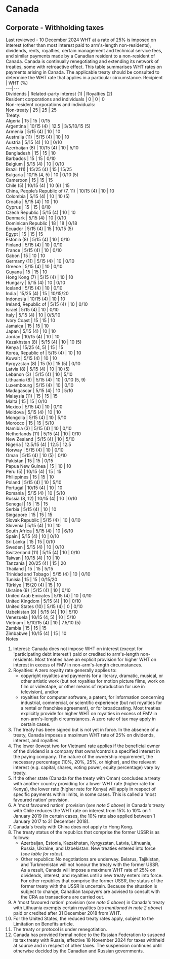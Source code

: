 # Canada
## Corporate - Withholding taxes
Last reviewed - 10 December 2024
WHT at a rate of 25% is imposed on interest (other than most interest paid to arm's-length non-residents), dividends, rents, royalties, certain management and technical service fees, and similar payments made by a Canadian resident to a non-resident of Canada.
Canada is continually renegotiating and extending its network of treaties, some with retroactive effect. This table summarises WHT rates on payments arising in Canada. The applicable treaty should be consulted to determine the WHT rate that applies in a particular circumstance.
Recipient | WHT (%)  
---|---  
Dividends | Related-party interest (1) | Royalties (2)  
Resident corporations and individuals | 0 | 0 | 0  
Non-resident corporations and individuals:  
Non-treaty | 25 | 25 | 25  
Treaty:  
Algeria | 15 | 15 | 0/15  
Argentina | 10/15 (4) | 12.5 | 3/5/10/15 (5)  
Armenia | 5/15 (4) | 10 | 10  
Australia (11) | 5/15 (4) | 10 | 10  
Austria | 5/15 (4) | 10 | 0/10  
Azerbaijan (8) | 10/15 (4) | 10 | 5/10  
Bangladesh | 15 | 15 | 10  
Barbados | 15 | 15 | 0/10  
Belgium | 5/15 (4) | 10 | 0/10  
Brazil (11) | 15/25 (4) | 15 | 15/25  
Bulgaria | 10/15 (4, 5) | 10 | 0/10 (5)  
Cameroon | 15 | 15 | 15  
Chile (5) | 10/15 (4) | 10 (6) | 15  
China, People’s Republic of (7, 11) | 10/15 (4) | 10 | 10  
Colombia | 5/15 (4) | 10 | 10 (5)  
Croatia | 5/15 (4) | 10 | 10  
Cyprus | 15 | 15 | 0/10  
Czech Republic | 5/15 (4) | 10 | 10  
Denmark | 5/15 (4) | 10 | 0/10  
Dominican Republic | 18 | 18 | 0/18  
Ecuador | 5/15 (4) | 15 | 10/15 (5)  
Egypt | 15 | 15 | 15  
Estonia (8) | 5/15 (4) | 10 | 0/10  
Finland | 5/15 (4) | 10 | 0/10  
France | 5/15 (4) | 10 | 0/10  
Gabon | 15 | 10 | 10  
Germany (11) | 5/15 (4) | 10 | 0/10  
Greece | 5/15 (4) | 10 | 0/10  
Guyana | 15 | 15 | 10  
Hong Kong (7) | 5/15 (4) | 10 | 10  
Hungary | 5/15 (4) | 10 | 0/10  
Iceland | 5/15 (4) | 10 | 0/10  
India | 15/25 (4) | 15 | 10/15/20  
Indonesia | 10/15 (4) | 10 | 10  
Ireland, Republic of | 5/15 (4) | 10 | 0/10  
Israel | 5/15 (4) | 10 | 0/10  
Italy | 5/15 (4) | 10 | 0/5/10  
Ivory Coast | 15 | 15 | 10  
Jamaica | 15 | 15 | 10  
Japan | 5/15 (4) | 10 | 10  
Jordan | 10/15 (4) | 10 | 10  
Kazakhstan (8) | 5/15 (4) | 10 | 10 (5)  
Kenya | 15/25 (4, 5) | 15 | 15  
Korea, Republic of | 5/15 (4) | 10 | 10  
Kuwait | 5/15 (4) | 10 | 10  
Kyrgyzstan (8) | 15 (5) | 15 (5) | 0/10  
Latvia (8) | 5/15 (4) | 10 | 10 (5)  
Lebanon (3) | 5/15 (4) | 10 | 5/10  
Lithuania (8) | 5/15 (4) | 10 | 0/10 (5, 9)  
Luxembourg | 5/15 (4) | 10 | 0/10  
Madagascar | 5/15 (4) | 10 | 5/10  
Malaysia (11) | 15 | 15 | 15  
Malta | 15 | 15 | 0/10  
Mexico | 5/15 (4) | 10 | 0/10  
Moldova | 5/15 (4) | 10 | 10  
Mongolia | 5/15 (4) | 10 | 5/10  
Morocco | 15 | 15 | 5/10  
Namibia (3) | 5/15 (4) | 10 | 0/10  
Netherlands (11) | 5/15 (4) | 10 | 0/10  
New Zealand | 5/15 (4) | 10 | 5/10  
Nigeria | 12.5/15 (4) | 12.5 | 12.5  
Norway | 5/15 (4) | 10 | 0/10  
Oman | 5/15 (4) | 10 (5) | 0/10  
Pakistan | 15 | 15 | 0/15  
Papua New Guinea | 15 | 10 | 10  
Peru (5) | 10/15 (4) | 15 | 15  
Philippines | 15 | 15 | 10  
Poland | 5/15 (4) | 10 | 5/10  
Portugal | 10/15 (4) | 10 | 10  
Romania | 5/15 (4) | 10 | 5/10  
Russia (8, 12) | 10/15 (4) | 10 | 0/10  
Senegal | 15 | 15 | 15  
Serbia | 5/15 (4) | 10 | 10  
Singapore | 15 | 15 | 15  
Slovak Republic | 5/15 (4) | 10 | 0/10  
Slovenia | 5/15 (4) | 10 | 10  
South Africa | 5/15 (4) | 10 | 6/10  
Spain | 5/15 (4) | 10 | 0/10  
Sri Lanka | 15 | 15 | 0/10  
Sweden | 5/15 (4) | 10 | 0/10  
Switzerland (11) | 5/15 (4) | 10 | 0/10  
Taiwan | 10/15 (4) | 10 | 10  
Tanzania | 20/25 (4) | 15 | 20  
Thailand | 15 | 15 | 5/15  
Trinidad and Tobago | 5/15 (4) | 10 | 0/10  
Tunisia | 15 | 15 | 0/15/20  
Türkiye | 15/20 (4) | 15 | 10  
Ukraine (8) | 5/15 (4) | 10 | 0/10  
United Arab Emirates | 5/15 (4) | 10 | 0/10  
United Kingdom | 5/15 (4) | 10 | 0/10  
United States (10) | 5/15 (4) | 0 | 0/10  
Uzbekistan (8) | 5/15 (4) | 10 | 5/10  
Venezuela | 10/15 (4, 5) | 10 | 5/10  
Vietnam | 5/10/15 (4) | 10 | 7.5/10 (5)  
Zambia | 15 | 15 | 15  
Zimbabwe | 10/15 (4) | 15 | 10  
Notes
  1. Interest: Canada does not impose WHT on interest (except for 'participating debt interest') paid or credited to arm's-length non-residents. Most treaties have an explicit provision for higher WHT on interest in excess of FMV in non-arm's-length circumstances.
  2. Royalties: A zero royalty rate generally applies to: 
     * copyright royalties and payments for a literary, dramatic, musical, or other artistic work (but not royalties for motion picture films, work on film or videotape, or other means of reproduction for use in television), and/or
     * royalties for computer software, a patent, for information concerning industrial, commercial, or scientific experience (but not royalties for a rental or franchise agreement), or for broadcasting.
Most treaties explicitly provide for higher WHT on royalties in excess of FMV in non-arm's-length circumstances. A zero rate of tax may apply in certain cases.
  3. The treaty has been signed but is not yet in force. In the absence of a treaty, Canada imposes a maximum WHT rate of 25% on dividends, interest, and royalties.
  4. The lower (lowest two for Vietnam) rate applies if the beneficial owner of the dividend is a company that owns/controls a specified interest in the paying company. The nature of the ownership requirement, the necessary percentage (10%, 20%, 25%, or higher), and the relevant interest (e.g. capital, shares, voting power, equity percentage) vary by treaty.
  5. If the other state (Canada for the treaty with Oman) concludes a treaty with another country providing for a lower WHT rate (higher rate for Kenya), the lower rate (higher rate for Kenya) will apply in respect of specific payments within limits, in some cases. This is called a ‘most favoured nation’ provision.
  6. A 'most favoured nation' provision (_see note 5 above_) in Canada's treaty with Chile reduces the WHT rate on interest from 15% to 10% on 1 January 2019 (in certain cases, the 10% rate also applied between 1 January 2017 to 31 December 2018).
  7. Canada's treaty with China does not apply to Hong Kong.
  8. The treaty status of the republics that comprise the former USSR is as follows: 
     * Azerbaijan, Estonia, Kazakhstan, Kyrgyzstan, Latvia, Lithuania, Russia, Ukraine, and Uzbekistan: New treaties entered into force (_see table for rates_).
     * Other republics: No negotiations are underway.
Belarus, Tajikistan, and Turkmenistan will not honour the treaty with the former USSR. As a result, Canada will impose a maximum WHT rate of 25% on dividends, interest, and royalties until a new treaty enters into force. For other republics that comprise the former USSR, the status of the former treaty with the USSR is uncertain. Because the situation is subject to change, Canadian taxpayers are advised to consult with the CRA as transactions are carried out.
  9. A 'most favoured nation' provision (_see note 5 above_) in Canada's treaty with Lithuania exempts certain royalties (_as mentioned in note 2 above_) paid or credited after 31 December 2018 from WHT.
  10. For the United States, the reduced treaty rates apply, subject to the Limitation on Benefits article.
  11. The treaty or protocol is under renegotiation.
  12. Canada has provided formal notice to the Russian Federation to suspend its tax treaty with Russia, effective 18 November 2024 for taxes withheld at source and in respect of other taxes. The suspension continues until otherwise decided by the Canadian and Russian governments.


